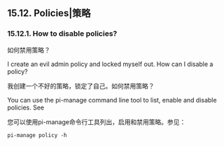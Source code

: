 ## 15.12. Policies|策略

### 15.12.1. How to disable policies?

如何禁用策略？

I create an evil admin policy and locked myself out. How can I disable a policy?

我创建一个不好的策略，锁定了自己。如何禁用策略？

You can use the pi-manage command line tool to list, enable and disable policies. See

您可以使用pi-manage命令行工具列出，启用和禁用策略。参见：

```
pi-manage policy -h
```